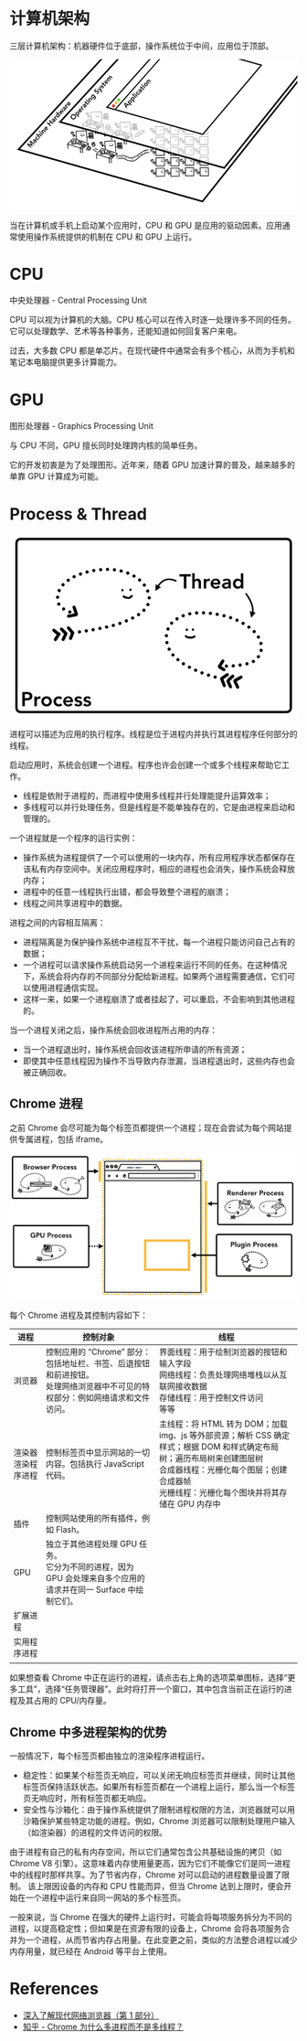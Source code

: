 # 计算机架构

三层计算机架构：机器硬件位于底部，操作系统位于中间，应用位于顶部。

<img src="images/hardware-os-application.png" alt="hardware-os-application"/>

当在计算机或手机上启动某个应用时，CPU 和 GPU 是应用的驱动因素。应用通常使用操作系统提供的机制在 CPU 和 GPU 上运行。



# CPU

中央处理器 - Central Processing Unit

CPU 可以视为计算机的大脑。CPU 核心可以在传入时逐一处理许多不同的任务。它可以处理数学、艺术等各种事务，还能知道如何回复客户来电。

过去，大多数 CPU 都是单芯片。在现代硬件中通常会有多个核心，从而为手机和笔记本电脑提供更多计算能力。



# GPU

图形处理器 - Graphics Processing Unit

与 CPU 不同，GPU 擅长同时处理跨内核的简单任务。

它的开发初衷是为了处理图形。近年来，随着 GPU 加速计算的普及，越来越多的单靠 GPU 计算成为可能。



# Process & Thread

<img src="images/process-threads.png" alt="process-threads"/>

进程可以描述为应用的执行程序。线程是位于进程内并执行其进程程序任何部分的线程。



启动应用时，系统会创建一个进程。程序也许会创建一个或多个线程来帮助它工作。

+ 线程是依附于进程的，而进程中使用多线程并行处理能提升运算效率；
+ 多线程可以并行处理任务，但是线程是不能单独存在的，它是由进程来启动和管理的。



一个进程就是一个程序的运行实例：

+ 操作系统为进程提供了一个可以使用的一块内存，所有应用程序状态都保存在该私有内存空间中。关闭应用程序时，相应的进程也会消失，操作系统会释放内存；
+ 进程中的任意一线程执行出错，都会导致整个进程的崩溃；
+ 线程之间共享进程中的数据。



进程之间的内容相互隔离：

+ 进程隔离是为保护操作系统中进程互不干扰，每一个进程只能访问自己占有的数据；
+ 一个进程可以请求操作系统启动另一个进程来运行不同的任务。在这种情况下，系统会将内存的不同部分分配给新进程。如果两个进程需要通信，它们可以使用进程通信实现。
+ 这样一来，如果一个进程崩溃了或者挂起了，可以重启，不会影响到其他进程的。



当一个进程关闭之后，操作系统会回收进程所占用的内存：

+ 当一个进程退出时，操作系统会回收该进程所申请的所有资源；
+ 即使其中任意线程因为操作不当导致内存泄漏，当进程退出时，这些内存也会被正确回收。



## Chrome 进程

之前 Chrome 会尽可能为每个标签页都提供一个进程；现在会尝试为每个网站提供专属进程，包括 iframe。

<img src="images/chrome-processes.png" alt="chrome-processes"/>

每个 Chrome 进程及其控制内容如下：

| 进程                    | 控制对象                                                     | 线程                                                         |
| ----------------------- | ------------------------------------------------------------ | ------------------------------------------------------------ |
| 浏览器                  | 控制应用的 “Chrome” 部分：包括地址栏、书签、后退按钮和前进按钮。<br/>处理网络浏览器中不可见的特权部分：例如网络请求和文件访问。 | 界面线程：用于绘制浏览器的按钮和输入字段<br/>网络线程：负责处理网络堆栈以从互联网接收数据<br/>存储线程：用于控制文件访问<br/>等等 |
| 渲染器<br/>渲染程序进程 | 控制标签页中显示网站的一切内容。包括执行 JavaScript 代码。   | 主线程：将 HTML 转为 DOM；加载 img、js 等外部资源；解析 CSS 确定样式；根据 DOM 和样式确定布局树；遍历布局树来创建图层树<br />合成器线程：光栅化每个图层；创建合成器帧<br />光栅线程：光栅化每个图块并将其存储在 GPU 内存中 |
| 插件                    | 控制网站使用的所有插件，例如 Flash。                         |                                                              |
| GPU                     | 独立于其他进程处理 GPU 任务。<br/>它分为不同的进程，因为 GPU 会处理来自多个应用的请求并在同一 Surface 中绘制它们。 |                                                              |
| 扩展进程                |                                                              |                                                              |
| 实用程序进程            |                                                              |                                                              |
|                         |                                                              |                                                              |

如果想查看 Chrome 中正在运行的进程，请点击右上角的选项菜单图标，选择“更多工具”，选择“任务管理器”。此时将打开一个窗口，其中包含当前正在运行的进程及其占用的 CPU/内存量。



## Chrome 中多进程架构的优势

一般情况下，每个标签页都由独立的渲染程序进程运行。

+ 稳定性：如果某个标签页无响应，可以关闭无响应标签页并继续，同时让其他标签页保持活跃状态。如果所有标签页都在一个进程上运行，那么当一个标签页无响应时，所有标签页都无响应。
+ 安全性与沙箱化：由于操作系统提供了限制进程权限的方法，浏览器就可以用沙箱保护某些特定功能的进程。例如，Chrome 浏览器可以限制处理用户输入（如渲染器）的进程的文件访问的权限。



由于进程有自己的私有内存空间，所以它们通常包含公共基础设施的拷贝（如 Chrome V8 引擎）。这意味着内存使用量更高，因为它们不能像它们是同一进程中的线程时那样共享。为了节省内存，Chrome 对可以启动的进程数量设置了限制。 该上限因设备的内存和 CPU 性能而异，但当 Chrome 达到上限时，便会开始在一个进程中运行来自同一网站的多个标签页。

一般来说，当 Chrome 在强大的硬件上运行时，可能会将每项服务拆分为不同的进程，以提高稳定性；但如果是在资源有限的设备上，Chrome 会将各项服务合并为一个进程，从而节省内存占用量。在此变更之前，类似的方法整合进程以减少内存用量，就已经在 Android 等平台上使用。



# References

+ [深入了解现代网络浏览器（第 1 部分）](https://developer.chrome.com/blog/inside-browser-part1?hl=zh-cn) 
+ [知乎 - Chrome 为什么多进程而不是多线程？](https://www.zhihu.com/question/368712837) 